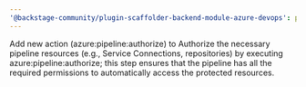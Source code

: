 ```yaml
---
'@backstage-community/plugin-scaffolder-backend-module-azure-devops': patch
---
```


Add new action (azure:pipeline:authorize) to Authorize the necessary pipeline resources (e.g., Service Connections, repositories) by executing azure:pipeline:authorize; this step ensures that the pipeline has all the required permissions to automatically access the protected resources.
